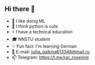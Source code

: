 ## Hi there 👋


- 🌿 I like doing ML
- 🐍 I think python is cute
- ⚡ I have a technical education
- 🎓 NNSTU student
- ✨ Fun fact: I'm learning German
- 📩 E-mail: julija_galkina613348@mail.ru
- 📫 Telegram: https://t.me/rar_rosenrot

